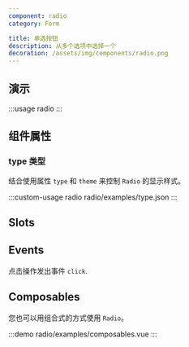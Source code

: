 ```yaml
---
component: radio
category: Form

title: 单选按钮
description: 从多个选项中选择一个
decoration: /assets/img/components/radio.png
---
```


## 演示

:::usage radio
:::

## 组件属性

### type 类型

结合使用属性 `type` 和 `theme` 来控制 `Radio` 的显示样式。

:::custom-usage radio
radio/examples/type.json
:::

## Slots
<!-- 提供插槽 `default` 和 `content` 来定义按钮内容。
并在按钮内容周围插入`prefix` 和 `suffix`。 -->

<!-- :::demo
button/examples/slot.vue
::: -->

## Events
点击操作发出事件 `click`.
<!-- :::demo
button/examples/event.vue
::: -->

## Composables

您也可以用组合式的方式使用 `Radio`。

:::demo
radio/examples/composables.vue
:::

